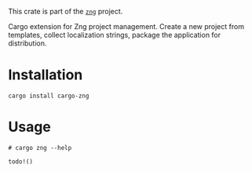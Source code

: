 <!--do doc --readme header-->
This crate is part of the [`zng`](https://github.com/zng-ui/zng?tab=readme-ov-file#crates) project.

Cargo extension for Zng project management. Create a new project from templates, collect localization strings, package
the application for distribution.

# Installation

```console
cargo install cargo-zng
```

# Usage

```console
# cargo zng --help

todo!()

```

[documentation]: https://zng-ui.github.io/doc/zng/l10n/macro.l10n.html#scrap-template

<!--do doc --readme features-->
